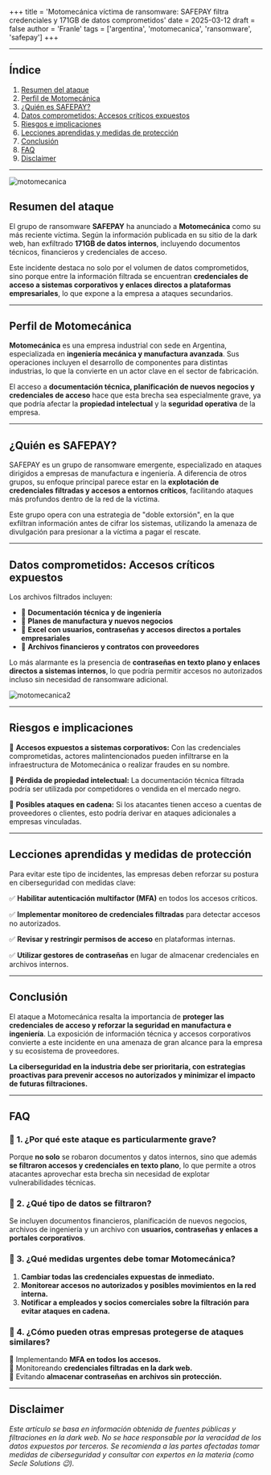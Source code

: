 +++
title = 'Motomecánica víctima de ransomware: SAFEPAY filtra credenciales y 171GB de datos comprometidos'
date = 2025-03-12
draft = false
author = 'Franle'
tags = ['argentina', 'motomecanica', 'ransomware', 'safepay']
+++

---

## Índice

1. [Resumen del ataque](#resumen-del-ataque)
2. [Perfil de Motomecánica](#perfil-de-motomecánica)
3. [¿Quién es SAFEPAY?](#quién-es-safepay)
4. [Datos comprometidos: Accesos críticos expuestos](#datos-comprometidos-accesos-críticos-expuestos)
5. [Riesgos e implicaciones](#riesgos-e-implicaciones)
6. [Lecciones aprendidas y medidas de protección](#lecciones-aprendidas-y-medidas-de-protección)
7. [Conclusión](#conclusión)
8. [FAQ](#faq)
9. [Disclaimer](#disclaimer)

---

![motomecanica](https://i.gyazo.com/1aee7fdcc329420385cdc8d094499ae4.png)

## Resumen del ataque

El grupo de ransomware **SAFEPAY** ha anunciado a **Motomecánica** como su más reciente víctima. Según la información publicada en su sitio de la dark web, han exfiltrado **171GB de datos internos**, incluyendo documentos técnicos, financieros y credenciales de acceso.

Este incidente destaca no solo por el volumen de datos comprometidos, sino porque entre la información filtrada se encuentran **credenciales de acceso a sistemas corporativos y enlaces directos a plataformas empresariales**, lo que expone a la empresa a ataques secundarios.

---

## Perfil de Motomecánica

**Motomecánica** es una empresa industrial con sede en Argentina, especializada en **ingeniería mecánica y manufactura avanzada**. Sus operaciones incluyen el desarrollo de componentes para distintas industrias, lo que la convierte en un actor clave en el sector de fabricación.

El acceso a **documentación técnica, planificación de nuevos negocios y credenciales de acceso** hace que esta brecha sea especialmente grave, ya que podría afectar la **propiedad intelectual** y la **seguridad operativa** de la empresa.

---

## ¿Quién es SAFEPAY?

SAFEPAY es un grupo de ransomware emergente, especializado en ataques dirigidos a empresas de manufactura e ingeniería. A diferencia de otros grupos, su enfoque principal parece estar en la **explotación de credenciales filtradas y accesos a entornos críticos**, facilitando ataques más profundos dentro de la red de la víctima.

Este grupo opera con una estrategia de "doble extorsión", en la que exfiltran información antes de cifrar los sistemas, utilizando la amenaza de divulgación para presionar a la víctima a pagar el rescate.

---

## Datos comprometidos: Accesos críticos expuestos

Los archivos filtrados incluyen:

- 📂 **Documentación técnica y de ingeniería**
- 📂 **Planes de manufactura y nuevos negocios**
- 🔑 **Excel con usuarios, contraseñas y accesos directos a portales empresariales**
- 📂 **Archivos financieros y contratos con proveedores**

Lo más alarmante es la presencia de **contraseñas en texto plano y enlaces directos a sistemas internos**, lo que podría permitir accesos no autorizados incluso sin necesidad de ransomware adicional.

![motomecanica2](https://i.gyazo.com/ff60a3ff89db4822a184c10fd73b816a.png)

---

## Riesgos e implicaciones

🔴 **Accesos expuestos a sistemas corporativos:** Con las credenciales comprometidas, actores malintencionados pueden infiltrarse en la infraestructura de Motomecánica o realizar fraudes en su nombre.

🔴 **Pérdida de propiedad intelectual:** La documentación técnica filtrada podría ser utilizada por competidores o vendida en el mercado negro.

🔴 **Posibles ataques en cadena:** Si los atacantes tienen acceso a cuentas de proveedores o clientes, esto podría derivar en ataques adicionales a empresas vinculadas.

---

## Lecciones aprendidas y medidas de protección

Para evitar este tipo de incidentes, las empresas deben reforzar su postura en ciberseguridad con medidas clave:

✅ **Habilitar autenticación multifactor (MFA)** en todos los accesos críticos.

✅ **Implementar monitoreo de credenciales filtradas** para detectar accesos no autorizados.

✅ **Revisar y restringir permisos de acceso** en plataformas internas.

✅ **Utilizar gestores de contraseñas** en lugar de almacenar credenciales en archivos internos.

---

## Conclusión

El ataque a Motomecánica resalta la importancia de **proteger las credenciales de acceso y reforzar la seguridad en manufactura e ingeniería**. La exposición de información técnica y accesos corporativos convierte a este incidente en una amenaza de gran alcance para la empresa y su ecosistema de proveedores.

**La ciberseguridad en la industria debe ser prioritaria, con estrategias proactivas para prevenir accesos no autorizados y minimizar el impacto de futuras filtraciones.**

---

## FAQ

### 📌 1. ¿Por qué este ataque es particularmente grave?
Porque **no solo** se robaron documentos y datos internos, sino que además **se filtraron accesos y credenciales en texto plano**, lo que permite a otros atacantes aprovechar esta brecha sin necesidad de explotar vulnerabilidades técnicas.

### 📌 2. ¿Qué tipo de datos se filtraron?
Se incluyen documentos financieros, planificación de nuevos negocios, archivos de ingeniería y un archivo con **usuarios, contraseñas y enlaces a portales corporativos**.

### 📌 3. ¿Qué medidas urgentes debe tomar Motomecánica?
1. **Cambiar todas las credenciales expuestas de inmediato.**
2. **Monitorear accesos no autorizados y posibles movimientos en la red interna.**
3. **Notificar a empleados y socios comerciales sobre la filtración para evitar ataques en cadena.**

### 📌 4. ¿Cómo pueden otras empresas protegerse de ataques similares?
🔹 Implementando **MFA en todos los accesos.**  
🔹 Monitoreando **credenciales filtradas en la dark web.**  
🔹 Evitando **almacenar contraseñas en archivos sin protección.**  

---

## Disclaimer

*Este artículo se basa en información obtenida de fuentes públicas y filtraciones en la dark web. No se hace responsable por la veracidad de los datos expuestos por terceros. Se recomienda a las partes afectadas tomar medidas de ciberseguridad y consultar con expertos en la materia (como Secle Solutions 😉).*
